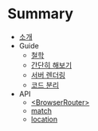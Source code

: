 # Summary

* [소개](README.md)
* Guide
  * [철학](guide/philosophy.md)
  * [간단히 해보기](guide/quick_start.md)
  * [서버 렌더링](guide/server_rendering.md)
  * [코드 분리](guide/code_splitting.md)
* API
  * [&lt;BrowserRouter&gt;](api/browser_router.md)
  * [match](api/match.md)
  * [location](api/location.md)

